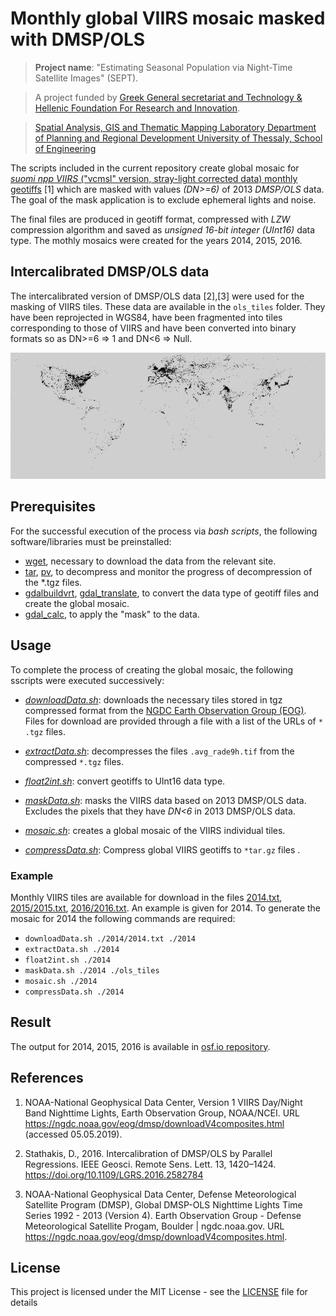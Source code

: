 # Monthly global VIIRS mosaic masked with DMSP/OLS 

> **Project name**: "Estimating Seasonal Population via Night-Time Satellite Images" (SEPT). 

> A project funded by [Greek General secretariat and Technology & Hellenic Foundation For Research and Innovation](http://www.gsrt.gr/).

> [Spatial Analysis, GIS and Thematic Mapping Laboratory
Department of Planning and Regional Development
University of Thessaly, School of Engineering](http://www.gislab.gr/)


The scripts included in the current repository create global mosaic for [*suomi npp VIIRS* ("vcmsl" version, stray-light corrected data) monthly geotiffs](https://ngdc.noaa.gov/eog/viirs/download_dnb_composites.html) [1] which
are masked with values *​​(DN>=6)* of 2013 *DMSP/OLS* data. The goal of the mask application is to exclude ephemeral lights and noise.

The final files are produced in geotiff format, compressed with *LZW* compression algorithm and saved as *unsigned 16-bit integer (UInt16)* data type.
The mothly mosaics were created for the years 2014, 2015, 2016.

## Intercalibrated DMSP/OLS data
The intercalibrated version of DMSP/OLS data [2],[3] were used for the masking of VIIRS tiles. 
These data are available in the `ols_tiles` folder. They have been reprojected in WGS84, have been fragmented into tiles corresponding to those of VIIRS and have been converted into binary formats so as DN>=6 => 1 and DN<6 => Null.

![](viirs.png)




## Prerequisites

For the successful execution of the process via *bash scripts*, the following software/libraries must be preinstalled:

* [wget](https://www.gnu.org/software/wget/), necessary to download the data from the relevant site.
* [tar](https://www.gnu.org/software/tar/), [pv](http://man7.org/linux/man-pages/man1/pv.1.html), to decompress and monitor the progress of decompression of the *.tgz files.
* [gdalbuildvrt](https://www.gdal.org/gdalbuildvrt.html), [gdal_translate](https://www.gdal.org/gdal_translate.html), to convert the data type of geotiff files and create the global mosaic.
* [gdal_calc](https://www.gdal.org/gdal_calc.html), to apply the "mask" to the data.


## Usage 

To complete the process of creating the global mosaic, the following sscripts were executed successively:

* *[downloadData.sh](downloadData.sh)*: downloads the necessary tiles stored in tgz compressed format from the [NGDC Earth Observation Group (EOG)](https://ngdc.noaa.gov/eog/index.html). Files for download are provided through a file with a list of the URLs of `* .tgz` files.

* *[extractData.sh](extractData.sh)*: decompresses the files `.avg_rade9h.tif` from the compressed `*.tgz` files.

* *[float2int.sh](float2int.sh)*: convert geotiffs to UInt16 data type.

* *[maskData.sh](maskData.sh)*: masks the VIIRS data based on 2013 DMSP/OLS data.
Excludes the pixels that they have *DN<6* in 2013 DMSP/OLS data.

* *[mosaic.sh](mosaic.sh)*: creates a global mosaic of the VIIRS individual tiles.

* *[compressData.sh](compressData.sh)*: Compress global VIIRS geotiffs to `*tar.gz` files .


### Example
Monthly VIIRS tiles are available for download in the files [2014.txt](2014/2014.txt), [2015/2015.txt](2015.txt), [2016/2016.txt](2015.txt).
An example is given for 2014. To generate the mosaic for 2014 the following commands are required:

* `downloadData.sh ./2014/2014.txt ./2014`
* `extractData.sh ./2014`
* `float2int.sh ./2014`
* `maskData.sh ./2014 ./ols_tiles`
* `mosaic.sh ./2014`
* `compressData.sh ./2014`


## Result
The output for 2014, 2015, 2016 is available in [osf.io repository](https://osf.io/f43br/?view_only=393bbd74f86845af8438cd084c0a962d).


## References
1. NOAA-National Geophysical Data Center, Version 1 VIIRS Day/Night Band Nighttime Lights, Earth Observation Group, NOAA/NCEI. URL https://ngdc.noaa.gov/eog/dmsp/downloadV4composites.html (accessed 05.05.2019).

2. Stathakis, D., 2016. Intercalibration of DMSP/OLS by Parallel Regressions. IEEE Geosci. Remote Sens. Lett. 13, 1420–1424. https://doi.org/10.1109/LGRS.2016.2582784

3. NOAA-National Geophysical Data Center, Defense Meteorological Satellite Program (DMSP), Global DMSP-OLS Nighttime Lights Time Series 1992 - 2013 (Version 4). Earth Observation Group - Defense Meteorological Satellite Progam, Boulder | ngdc.noaa.gov. URL https://ngdc.noaa.gov/eog/dmsp/downloadV4composites.html.


## License

This project is licensed under the MIT License - see the [LICENSE](LICENSE) file for details


